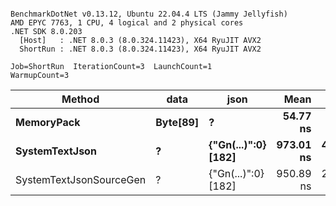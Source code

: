 ```

BenchmarkDotNet v0.13.12, Ubuntu 22.04.4 LTS (Jammy Jellyfish)
AMD EPYC 7763, 1 CPU, 4 logical and 2 physical cores
.NET SDK 8.0.203
  [Host]   : .NET 8.0.3 (8.0.324.11423), X64 RyuJIT AVX2
  ShortRun : .NET 8.0.3 (8.0.324.11423), X64 RyuJIT AVX2

Job=ShortRun  IterationCount=3  LaunchCount=1  
WarmupCount=3  

```
| Method                  | data     | json                | Mean      | Error      | StdDev    | Min       | Max       | Gen0   | Allocated |
|------------------------ |--------- |-------------------- |----------:|-----------:|----------:|----------:|----------:|-------:|----------:|
| **MemoryPack**              | **Byte[89]** | **?**                   |  **54.77 ns** |   **2.410 ns** |  **0.132 ns** |  **54.64 ns** |  **54.91 ns** | **0.0012** |     **104 B** |
| **SystemTextJson**          | **?**        | **{&quot;Gn(...)&quot;:0} [182]** | **973.01 ns** | **409.164 ns** | **22.428 ns** | **959.65 ns** | **998.90 ns** |      **-** |     **104 B** |
| SystemTextJsonSourceGen | ?        | {&quot;Gn(...)&quot;:0} [182] | 950.89 ns | 299.754 ns | 16.431 ns | 931.98 ns | 961.65 ns |      - |     104 B |
